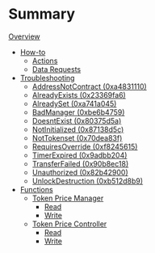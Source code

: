 # Summary

[Overview](./intro.md)
- [How-to]()
  - [Actions]()
  - [Data Requests]()
- [Troubleshooting](./troubleshooting.md)
  - [AddressNotContract (0xa4831110)](./errors/address_not_contract.md)
  - [AlreadyExists (0x23369fa6)](./errors/already_exists.md)
  - [AlreadySet (0xa741a045)](./errors/already_set.md)
  - [BadManager (0xbe6b4759)](./errors/bad_manager.md)
  - [DoesntExist (0x80375d5a)](./errors/doesnt_exist.md)
  - [NotInitialized (0x87138d5c)](./errors/not_initialized.md)
  - [NotTokenset (0x70dea83f)](./errors/not_tokenset.md)
  - [RequiresOverride (0xf8245615)](./errors/requires_override.md)
  - [TimerExpired (0x9adbb204)](./errors/timer_expired.md)
  - [TransferFailed (0x90b8ec18)](./errors/transfer_failed.md)
  - [Unauthorized (0x82b42900)](./errors/unauthorized.md)
  - [UnlockDestruction (0xb512d8b9)](./errors/unlock_destruction.md)
- [Functions]()
  - [Token Price Manager]()
    - [Read]()
    - [Write]()
  - [Token Price Controller]()
    - [Read]()
    - [Write]()